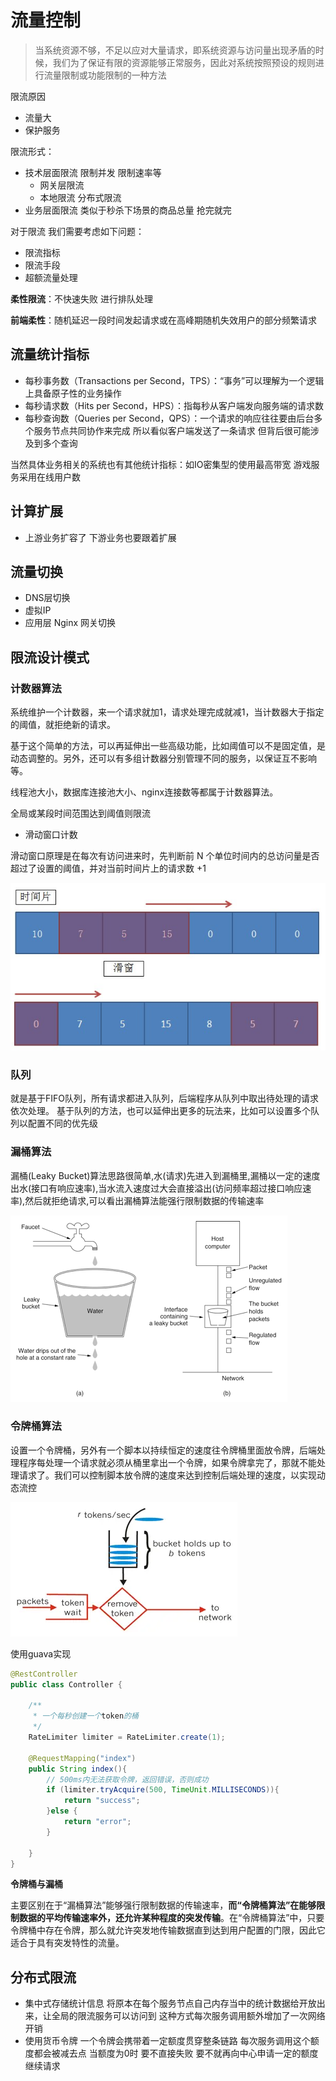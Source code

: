 # 流量控制

>当系统资源不够，不足以应对大量请求，即系统资源与访问量出现矛盾的时候，我们为了保证有限的资源能够正常服务，因此对系统按照预设的规则进行流量限制或功能限制的一种方法

限流原因

- 流量大
- 保护服务

限流形式：

- 技术层面限流 限制并发 限制速率等
    - 网关层限流
    - 本地限流 分布式限流
- 业务层面限流 类似于秒杀下场景的商品总量 抢完就完

对于限流 我们需要考虑如下问题：

- 限流指标
- 限流手段
- 超额流量处理

**柔性限流**：不快速失败 进行排队处理

**前端柔性**：随机延迟一段时间发起请求或在高峰期随机失效用户的部分频繁请求

## 流量统计指标

- 每秒事务数（Transactions per Second，TPS）：“事务”可以理解为一个逻辑上具备原子性的业务操作
- 每秒请求数（Hits per Second，HPS）：指每秒从客户端发向服务端的请求数
- 每秒查询数（Queries per Second，QPS）：一个请求的响应往往要由后台多个服务节点共同协作来完成 所以看似客户端发送了一条请求 但背后很可能涉及到多个查询

当然具体业务相关的系统也有其他统计指标：如IO密集型的使用最高带宽 游戏服务采用在线用户数

## 计算扩展

- 上游业务扩容了 下游业务也要跟着扩展

## 流量切换

- DNS层切换
- 虚拟IP
- 应用层 Nginx 网关切换

## 限流设计模式

### 计数器算法

系统维护一个计数器，来一个请求就加1，请求处理完成就减1，当计数器大于指定的阈值，就拒绝新的请求。

基于这个简单的方法，可以再延伸出一些高级功能，比如阈值可以不是固定值，是动态调整的。另外，还可以有多组计数器分别管理不同的服务，以保证互不影响等。

线程池大小，数据库连接池大小、nginx连接数等都属于计数器算法。

全局或某段时间范围达到阈值则限流

- 滑动窗口计数

滑动窗口原理是在每次有访问进来时，先判断前 N 个单位时间内的总访问量是否超过了设置的阈值，并对当前时间片上的请求数 +1

![202001271051](/assets/202001271051.jpg)

### 队列

就是基于FIFO队列，所有请求都进入队列，后端程序从队列中取出待处理的请求依次处理。
基于队列的方法，也可以延伸出更多的玩法来，比如可以设置多个队列以配置不同的优先级

### 漏桶算法

漏桶(Leaky Bucket)算法思路很简单,水(请求)先进入到漏桶里,漏桶以一定的速度出水(接口有响应速率),当水流入速度过大会直接溢出(访问频率超过接口响应速率),然后就拒绝请求,可以看出漏桶算法能强行限制数据的传输速率

![202001271537](/assets/202001271537.png)

### 令牌桶算法

设置一个令牌桶，另外有一个脚本以持续恒定的速度往令牌桶里面放令牌，后端处理程序每处理一个请求就必须从桶里拿出一个令牌，如果令牌拿完了，那就不能处理请求了。我们可以控制脚本放令牌的速度来达到控制后端处理的速度，以实现动态流控

![2020789425](/assets/20207894250)

使用guava实现

```java
@RestController
public class Controller {

    /**
     * 一个每秒创建一个token的桶
     */
    RateLimiter limiter = RateLimiter.create(1);

    @RequestMapping("index")
    public String index(){
        // 500ms内无法获取令牌，返回错误，否则成功
        if (limiter.tryAcquire(500, TimeUnit.MILLISECONDS)){
            return "success";
        }else {
            return "error";
        }

    }
}
```

**令牌桶与漏桶**

主要区别在于“漏桶算法”能够强行限制数据的传输速率，**而“令牌桶算法”在能够限制数据的平均传输速率外，还允许某种程度的突发传输**。在“令牌桶算法”中，只要令牌桶中存在令牌，那么就允许突发地传输数据直到达到用户配置的门限，因此它适合于具有突发特性的流量。

## 分布式限流

- 集中式存储统计信息 将原本在每个服务节点自己内存当中的统计数据给开放出来，让全局的限流服务可以访问到 这种方式每次服务调用额外增加了一次网络开销
- 使用货币令牌 一个令牌会携带着一定额度贯穿整条链路 每次服务调用这个额度都会被减去点 当额度为0时 要不直接失败 要不就再向中心申请一定的额度 继续请求
